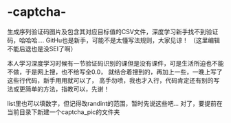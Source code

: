 # -captcha-
生成序列验证码图片及包含其对应目标值的CSV文件，深度学习新手找不到验证码，哈哈哈....
GitHu也是新手，可能不是太懂写法规则，大家见谅！
（这里编辑不能后退也是没SEI了啊）

本人学习深度学习时候有一节验证码识别的课但是没有课件，可是生活所迫也不能不做，于是网上搜，也不给写全0.0，
就结合着搜到的，再加上一些，一晚上写了这些行代码，新手用用就可以了，
高手勿喷，我也才入行，代码肯定还有别的写法或更简单的方法，指教可以，先谢！

list里也可以填数字，但记得改randint的范围，暂时先说这些吧...
对了，要提前在当前目录下新建一个captcha_pic的文件夹
